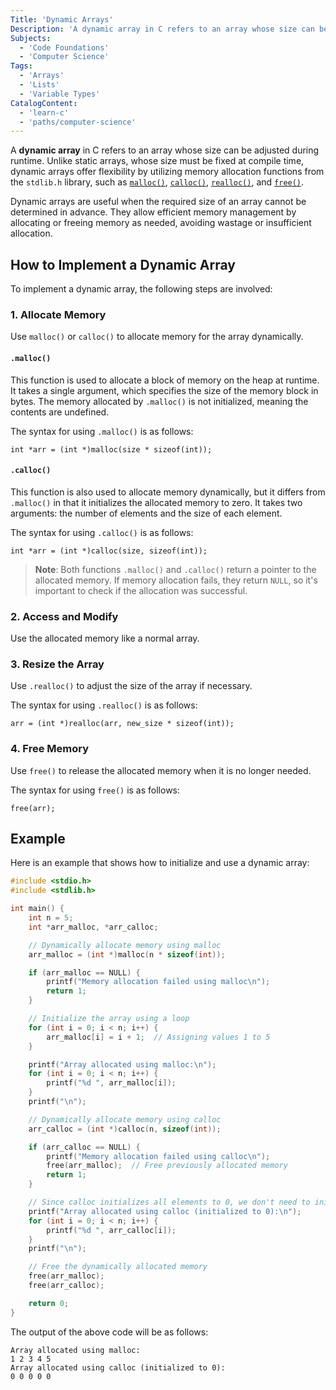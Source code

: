 ```yaml
---
Title: 'Dynamic Arrays'
Description: 'A dynamic array in C refers to an array whose size can be adjusted during runtime.'
Subjects:
  - 'Code Foundations'
  - 'Computer Science'
Tags:
  - 'Arrays'
  - 'Lists'
  - 'Variable Types'
CatalogContent:
  - 'learn-c'
  - 'paths/computer-science'
---
```


A **dynamic array** in C refers to an array whose size can be adjusted during runtime. Unlike static arrays, whose size must be fixed at compile time, dynamic arrays offer flexibility by utilizing memory allocation functions from the `stdlib.h` library, such as [`malloc()`](https://www.codecademy.com/resources/docs/c/memory-management/malloc), [`calloc()`](https://www.codecademy.com/resources/docs/c/memory-management/calloc), [`realloc()`](https://www.codecademy.com/resources/docs/c/memory-management/realloc), and [`free()`](https://www.codecademy.com/resources/docs/c/memory-management/free).

Dynamic arrays are useful when the required size of an array cannot be determined in advance. They allow efficient memory management by allocating or freeing memory as needed, avoiding wastage or insufficient allocation.

## How to Implement a Dynamic Array

To implement a dynamic array, the following steps are involved:

### 1. **Allocate Memory**

Use `malloc()` or `calloc()` to allocate memory for the array dynamically.

#### `.malloc()`

This function is used to allocate a block of memory on the heap at runtime. It takes a single argument, which specifies the size of the memory block in bytes. The memory allocated by `.malloc()` is not initialized, meaning the contents are undefined.

The syntax for using `.malloc()` is as follows:

```pseudo
int *arr = (int *)malloc(size * sizeof(int));
```

#### `.calloc()`

This function is also used to allocate memory dynamically, but it differs from `.malloc()` in that it initializes the allocated memory to zero. It takes two arguments: the number of elements and the size of each element.

The syntax for using `.calloc()` is as follows:

```pseudo
int *arr = (int *)calloc(size, sizeof(int));
```

> **Note**: Both functions `.malloc()` and `.calloc()` return a pointer to the allocated memory. If memory allocation fails, they return `NULL`, so it's important to check if the allocation was successful.

### 2. **Access and Modify**

Use the allocated memory like a normal array.

### 3. **Resize the Array**

Use `.realloc()` to adjust the size of the array if necessary.

The syntax for using `.realloc()` is as follows:

```pseudo
arr = (int *)realloc(arr, new_size * sizeof(int));
```

### 4. **Free Memory**

Use `free()` to release the allocated memory when it is no longer needed.

The syntax for using `free()` is as follows:

```psuedo
free(arr);
```

## Example

Here is an example that shows how to initialize and use a dynamic array:

```c
#include <stdio.h>
#include <stdlib.h>

int main() {
    int n = 5;
    int *arr_malloc, *arr_calloc;

    // Dynamically allocate memory using malloc
    arr_malloc = (int *)malloc(n * sizeof(int));

    if (arr_malloc == NULL) {
        printf("Memory allocation failed using malloc\n");
        return 1;
    }

    // Initialize the array using a loop
    for (int i = 0; i < n; i++) {
        arr_malloc[i] = i + 1;  // Assigning values 1 to 5
    }

    printf("Array allocated using malloc:\n");
    for (int i = 0; i < n; i++) {
        printf("%d ", arr_malloc[i]);
    }
    printf("\n");

    // Dynamically allocate memory using calloc
    arr_calloc = (int *)calloc(n, sizeof(int));

    if (arr_calloc == NULL) {
        printf("Memory allocation failed using calloc\n");
        free(arr_malloc);  // Free previously allocated memory
        return 1;
    }

    // Since calloc initializes all elements to 0, we don't need to initialize the array
    printf("Array allocated using calloc (initialized to 0):\n");
    for (int i = 0; i < n; i++) {
        printf("%d ", arr_calloc[i]);
    }
    printf("\n");

    // Free the dynamically allocated memory
    free(arr_malloc);
    free(arr_calloc);

    return 0;
}
```

The output of the above code will be as follows:

```shell
Array allocated using malloc:
1 2 3 4 5
Array allocated using calloc (initialized to 0):
0 0 0 0 0
```
